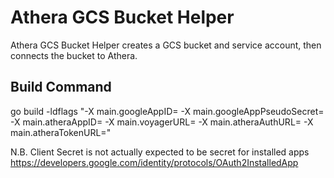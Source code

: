 # Athera GCS Bucket Helper

Athera GCS Bucket Helper creates a GCS bucket and service account, then connects the bucket to Athera.

## Build Command
go build -ldflags "-X main.googleAppID=<GCP API Credentials Client ID> -X main.googleAppPseudoSecret=<GCP API Credentials Client Secret> -X main.atheraAppID=<Athera API Credentials Client ID> -X main.voyagerURL=<Voyager URL> -X main.atheraAuthURL=<Athera Auth URL> -X main.atheraTokenURL=<Athera Token URL>"

N.B. Client Secret is not actually expected to be secret for installed apps
https://developers.google.com/identity/protocols/OAuth2InstalledApp